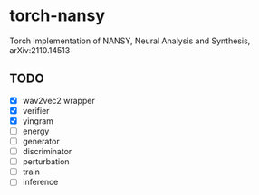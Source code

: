 # torch-nansy
Torch implementation of NANSY, Neural Analysis and Synthesis, arXiv:2110.14513

## TODO

- [x] wav2vec2 wrapper
- [x] verifier
- [x] yingram
- [ ] energy
- [ ] generator
- [ ] discriminator
- [ ] perturbation
- [ ] train
- [ ] inference
